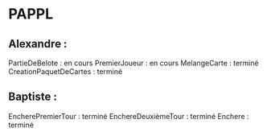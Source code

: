 # PAPPL
## Alexandre :
PartieDeBelote : en cours
PremierJoueur : en cours
MelangeCarte : terminé
CreationPaquetDeCartes : terminé

## Baptiste :
EncherePremierTour : terminé
EnchereDeuxièmeTour : terminé
Enchere : terminé
